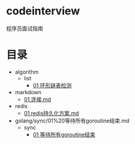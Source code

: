 # codeinterview
程序员面试指南

# 目录
- algorithm
  - list
    - [01 环形链表检测](algorithm/list/ring_check/01%20环形链表检测.md)
- markdown
  - [01 连接.md](markdown/01%20连接.md)
- redis
  - [01 redis持久化方案.md](redis/01%20redis持久化方案.md)
- golang/sync/01%20等待所有goroutine结束.md
  - sync
    - [01 等待所有goroutine结束](golang/sync/01%20等待所有goroutine结束.md)
